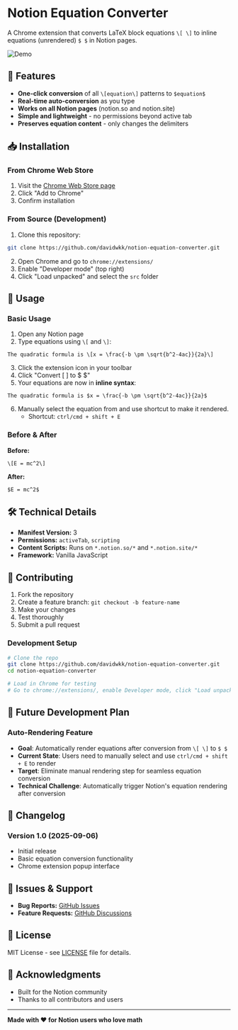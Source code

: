 # Notion Equation Converter

A Chrome extension that converts LaTeX block equations `\[ \]` to inline equations (unrendered) `$ $` in Notion pages.

![Demo](screenshots/demo.gif)

## 🚀 Features

- **One-click conversion** of all `\[equation\]` patterns to `$equation$`
- **Real-time auto-conversion** as you type
- **Works on all Notion pages** (notion.so and notion.site)
- **Simple and lightweight** - no permissions beyond active tab
- **Preserves equation content** - only changes the delimiters

## 📥 Installation

### From Chrome Web Store

1. Visit the [Chrome Web Store page](link-when-published)
2. Click "Add to Chrome"
3. Confirm installation

### From Source (Development)

1. Clone this repository:

```bash
git clone https://github.com/davidwkk/notion-equation-converter.git
```

2. Open Chrome and go to `chrome://extensions/`
3. Enable "Developer mode" (top right)
4. Click "Load unpacked" and select the `src` folder

## 🎯 Usage

### Basic Usage

1. Open any Notion page
2. Type equations using `\[` and `\]`:

```
The quadratic formula is \[x = \frac{-b \pm \sqrt{b^2-4ac}}{2a}\]
```

3. Click the extension icon in your toolbar
4. Click "Convert \[ \] to $ $"
5. Your equations are now in **inline syntax**:

```
The quadratic formula is $x = \frac{-b \pm \sqrt{b^2-4ac}}{2a}$
```

6. Manually select the equation from and use shortcut to make it rendered.
   - Shortcut: `ctrl/cmd + shift + E`

### Before & After

**Before:**

```
\[E = mc^2\]
```

**After:**

```
$E = mc^2$
```

## 🛠️ Technical Details

- **Manifest Version:** 3
- **Permissions:** `activeTab`, `scripting`
- **Content Scripts:** Runs on `*.notion.so/*` and `*.notion.site/*`
- **Framework:** Vanilla JavaScript

## 🤝 Contributing

1. Fork the repository
2. Create a feature branch: `git checkout -b feature-name`
3. Make your changes
4. Test thoroughly
5. Submit a pull request

### Development Setup

```bash
# Clone the repo
git clone https://github.com/davidwkk/notion-equation-converter.git
cd notion-equation-converter

# Load in Chrome for testing
# Go to chrome://extensions/, enable Developer mode, click "Load unpacked"
```

## 🚀 Future Development Plan

### Auto-Rendering Feature

- **Goal**: Automatically render equations after conversion from `\[ \]` to `$ $`
- **Current State**: Users need to manually select and use `ctrl/cmd + shift + E` to render
- **Target**: Eliminate manual rendering step for seamless equation conversion
- **Technical Challenge**: Automatically trigger Notion's equation rendering after conversion

## 📝 Changelog

### Version 1.0 (2025-09-06)

- Initial release
- Basic equation conversion functionality
- Chrome extension popup interface

## 🐛 Issues & Support

- **Bug Reports:** [GitHub Issues](https://github.com/davidwkk/notion-equation-converter/issues)
- **Feature Requests:** [GitHub Discussions](https://github.com/davidwkk/notion-equation-converter/discussions)

## 📄 License

MIT License - see [LICENSE](LICENSE) file for details.

## 🙏 Acknowledgments

- Built for the Notion community
- Thanks to all contributors and users

---

**Made with ❤️ for Notion users who love math**
